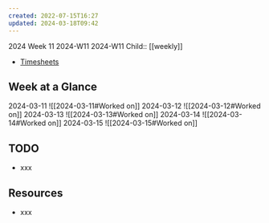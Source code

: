 ```yaml
---
created: 2022-07-15T16:27
updated: 2024-03-18T09:42
---
```

2024 Week 11
2024-W11 2024-W11
Child:: [[weekly]]

- [Timesheets](http://timesheets.mixtelematics.com/MixTimesheetsUI/app/index.html#/TimeSheet)

## Week at a Glance

2024-03-11
![[2024-03-11#Worked on]]
2024-03-12
![[2024-03-12#Worked on]]
2024-03-13
![[2024-03-13#Worked on]]
2024-03-14
![[2024-03-14#Worked on]]
2024-03-15
![[2024-03-15#Worked on]]

## TODO

- xxx

## Resources

- xxx



